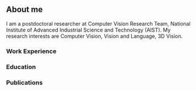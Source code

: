 ## About me

I am a postdoctoral researcher at Computer Vision Research Team, National Institute of Advanced Industrial Science and Technology (AIST). My research interests are Computer Vision, Vision and Language, 3D Vision.

### Work Experience


### Education


### Publications



